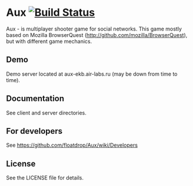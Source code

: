 Aux [![Build Status](https://travis-ci.org/floatdrop/Aux.png?branch=master)](https://travis-ci.org/floatdrop/Aux)
===
Aux - is multiplayer shooter game for social networks. This game mostly based on Mozilla BrowserQuest (http://github.com/mozilla/BrowserQuest), but with different game mechanics.

Demo
----

Demo server located at aux-ekb.air-labs.ru (may be down from time to time).

Documentation
-------------
See client and server directories.

For developers
--------------
See https://github.com/floatdrop/Aux/wiki/Developers


License
-------
See the LICENSE file for details.

 
